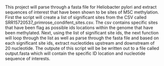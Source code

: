 This project will parse through a fasta file for Heliobacter pylori and extract sequences of interest that have been shown to be sites of M5C methylation. 
  First the script will create a list of significant sites from the CSV called SRR15720537_primrose_condifent_sites.csv. The csv contains specific sites that have been flag as possible ids locations within the genome that have been methylated. 
  Next, using the list of significant site ids, the next function will loop through the list as well as parse through the fasta file and based on each significant site ids, extract nucleotides upstream and downstream of 20 nucleotide. 
  The outpute of this script will be be written out to a file called output.fasta which will contain the specific ID location and nucleotide sequence of interests.  
